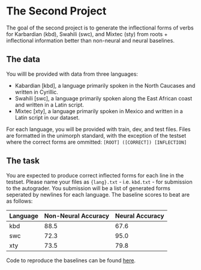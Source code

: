 ---
---

# The Second Project

The goal of the second project is to generate the inflectional forms of verbs for Karbardian (kbd), Swahili (swc), and Mixtec (sty) from roots + inflectional information better than non-neural and neural baselines. 

## The data
You willl be provided with data from three languages:
* Kabardian [kbd], a language primarily spoken in the North Caucases and written in Cyrillic.
* Swahili [swc], a language primarily spoken along the East African coast and written in a Latin script.
* Mixtec [xty], a language primarily spoken in Mexico and written in a Latin script in our dataset.

For each language, you will be provided with train, dev, and test files. Files are formatted in the unimorph standard, with the exception of the testset where the correct forms are ommitted:
`[ROOT] ([CORRECT]) [INFLECTION]`

## The task

You are expected to produce correct inflected forms for each line in the testset. Please name your files as `{lang}.txt` - i.e. `kbd.txt` - for submission to the autograder. You submission will be a list of generated forms seperated by newlines for each language. 
The baseline scores to beat are as follows:

| Language | Non-Neural Accuracy | Neural Accuracy |
| -------- | ------------------- | --------------- |
| kbd      | 88.5                | 67.6            |
| swc      | 72.3                | 95.0            |
| xty      | 73.5                | 79.8            |

Code to reproduce the baselines can be found [here](https://colab.research.google.com/drive/1nskoaUtxGfzk4GWqVJQUG2DSA-XsmSon?usp=sharing).
